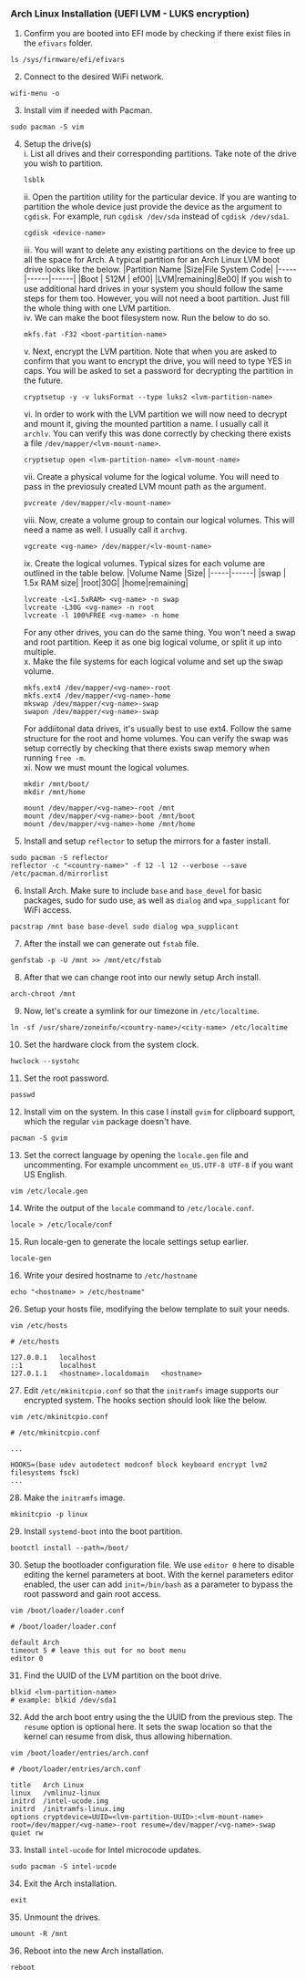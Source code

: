 ### Arch Linux Installation (UEFI LVM - LUKS encryption)

1. Confirm you are booted into EFI mode by checking if there exist files in the `efivars` folder.
```
ls /sys/firmware/efi/efivars
```
2. Connect to the desired WiFi network.
  ```
  wifi-menu -o
  ```
3. Install vim if needed with Pacman.
```
sudo pacman -S vim
```
4. Setup the drive(s)
    <br>
    i. List all drives and their corresponding partitions. Take note of the drive you wish to partition.
    ```
    lsblk
    ```
    ii. Open the partition utility for the particular device. If you are wanting to partition the whole device just provide the device as the argument to `cgdisk`. For example, run `cgdisk /dev/sda` instead of `cgdisk /dev/sda1`.
    ```
    cgdisk <device-name>
    ```
    iii. You will want to delete any existing partitions on the device to free up all the space for Arch. A typical partition for an Arch Linux LVM boot drive looks like the below.
    |Partition Name |Size|File System Code|
    |-----|------|------|
    |Boot | 512M  | ef00|
    |LVM|remaining|8e00|
    If you wish to use additional hard drives in your system you should follow the same steps for them too. However, you will not need a boot partition. Just fill the whole thing with one LVM partition.
    <br>
    iv. We can make the boot filesystem now. Run the below to do so.
    ```
    mkfs.fat -F32 <boot-partition-name>
    ```
    v. Next, encrypt the LVM partition. Note that when you are asked to confirm that you want to encrypt the drive, you will need to type YES in caps. You will be asked to set a password for decrypting the partition in the future.
    ```
    cryptsetup -y -v luksFormat --type luks2 <lvm-partition-name>
    ```
    vi. In order to work with the LVM partition we will now need to decrypt and mount it, giving the mounted partition a name. I usually call it `archlv`. You can verify this was done correctly by checking there exists a file `/dev/mapper/<lvm-mount-name>`.
    ```
    cryptsetup open <lvm-partition-name> <lvm-mount-name>
    ```
    vii. Create a physical volume for the logical volume. You will need to pass in the previosuly created LVM mount path as the argument.
    ```
    pvcreate /dev/mapper/<lv-mount-name>
    ```
    viii. Now, create a volume group to contain our logical volumes. This will need a name as well. I usually call it `archvg`.
    ```
    vgcreate <vg-name> /dev/mapper/<lv-mount-name>
    ```
    ix. Create the logical volumes. Typical sizes for each volume are outlined in the table below.
    |Volume Name |Size|
    |-----|------|
    |swap | 1.5x RAM size|
    |root|30G|
    |home|remaining|
    ```
    lvcreate -L<1.5xRAM> <vg-name> -n swap
    lvcreate -L30G <vg-name> -n root
    lvcreate -l 100%FREE <vg-name> -n home
    ```
    For any other drives, you can do the same thing. You won't need a swap and root partition. Keep it as one big logical volume, or split it up into multiple.
    <br>
    x. Make the file systems for each logical volume and set up the swap volume.
    ```
    mkfs.ext4 /dev/mapper/<vg-name>-root
    mkfs.ext4 /dev/mapper/<vg-name>-home
    mkswap /dev/mapper/<vg-name>-swap
    swapon /dev/mapper/<vg-name>-swap
    ```
    For addiitonal data drives, it's usually best to use ext4. Follow the same structure for the root and home volumes. You can verify the swap was setup correctly by checking that there exists swap memory when running `free -m`.
    <br>
    xi. Now we must mount the logical volumes.
    ```
    mkdir /mnt/boot/
    mkdir /mnt/home
    
    mount /dev/mapper/<vg-name>-root /mnt
    mount /dev/mapper/<vg-name>-boot /mnt/boot
    mount /dev/mapper/<vg-name>-home /mnt/home
    ```
5. Install and setup `reflector` to setup the mirrors for a faster install.
```
sudo pacman -S reflector
reflector -c "<country-name>" -f 12 -l 12 --verbose --save /etc/pacman.d/mirrorlist
```

6. Install Arch. Make sure to include `base` and `base_devel` for basic packages, sudo for sudo use, as well as `dialog` and `wpa_supplicant` for WiFi access.
```
pacstrap /mnt base base-devel sudo dialog wpa_supplicant
```

7. After the install we can generate out `fstab` file.
```
genfstab -p -U /mnt >> /mnt/etc/fstab
```

8. After that we can change root into our newly setup Arch install.
```
arch-chroot /mnt
```
9. Now, let's create a symlink for our timezone in `/etc/localtime`.
```
ln -sf /usr/share/zoneinfo/<country-name>/<city-name> /etc/localtime
```
10. Set the hardware clock from the system clock.
```
hwclock --systohc
```
11. Set the root password.
```
passwd
```
12. Install vim on the system. In this case I install `gvim` for clipboard support, which the regular `vim` package doesn't have.
```
pacman -S gvim
```
13. Set the correct language by opening the `locale.gen` file and uncommenting. For example uncomment `en_US.UTF-8 UTF-8` if you want US English.
```
vim /etc/locale.gen
```
14. Write the output of the `locale` command to `/etc/locale.conf`.
```
locale > /etc/locale/conf
```
15. Run locale-gen to generate the locale settings setup earlier.
```
locale-gen
```
16. Write your desired hostname to `/etc/hostname`
```
echo "<hostname> > /etc/hostname"
```
26. Setup your hosts file, modifying the below template to suit your needs.
```
vim /etc/hosts
```
```
# /etc/hosts

127.0.0.1   localhost
::1         localhost
127.0.1.1   <hostname>.localdomain   <hostname>
```
27. Edit `/etc/mkinitcpio.conf` so that the `initramfs` image supports our encrypted system. The hooks section should look like the below.
```
vim /etc/mkinitcpio.conf
```
```
# /etc/mkinitcpio.conf

...

HOOKS=(base udev autodetect modconf block keyboard encrypt lvm2 filesystems fsck)
...

```
28. Make the `initramfs` image.
```
mkinitcpio -p linux
```
29. Install `systemd-boot` into the boot partition.
```
bootctl install --path=/boot/
```
30. Setup the bootloader configuration file. We use `editor 0` here to disable editing the kernel parameters at boot. With the kernel parameters editor enabled, the user can add `init=/bin/bash` as a parameter to bypass the root password and gain root access.
```
vim /boot/loader/loader.conf
```
```
# /boot/loader/loader.conf

default Arch
timeout 5 # leave this out for no boot menu
editor 0
```
31. Find the UUID of the LVM partition on the boot drive.
```
blkid <lvm-partition-name>
# example: blkid /dev/sda1
```

32. Add the arch boot entry using the the UUID from the previous step. The `resume` option is optional here. It sets the swap location so that the kernel can resume from disk, thus allowing hibernation.

```
vim /boot/loader/entries/arch.conf
```
```
# /boot/loader/entries/arch.conf

title   Arch Linux
linux   /vmlinuz-linux
initrd  /intel-ucode.img
initrd  /initramfs-linux.img
options cryptdevice=UUID=<lvm-partition-UUID>:<lvm-mount-name> root=/dev/mapper/<vg-name>-root resume=/dev/mapper/<vg-name>-swap quiet rw
```
33. Install `intel-ucode` for Intel microcode updates.
```
sudo pacman -S intel-ucode
```
34. Exit the Arch installation.
```
exit
```
35. Unmount the drives.
```
umount -R /mnt
```
36. Reboot into the new Arch installation.
```
reboot
```
